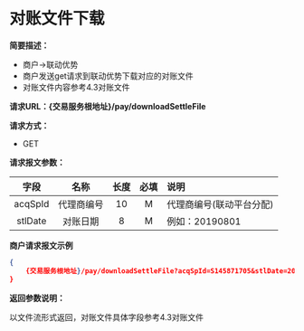 # 对账文件下载

**简要描述：** 

- 商户->联动优势
- 商户发送get请求到联动优势下载对应的对账文件
- 对账文件内容参考4.3对账文件

**请求URL：{交易服务根地址}/pay/downloadSettleFile** 


**请求方式：**

- GET 

**请求报文参数：** 

|   字段   |      名称      | 长度 | 必填 | 说明                               |
| :------: | :------------: | :--: | :--: | :--------------------------------- |
| acqSpId  |   代理商编号   |  10  |  M   | 代理商编号(联动平台分配)           |
| stlDate  |    对账日期    |  8   |  M   | 例如：20190801                     |

 **商户请求报文示例**

```json
{
	{交易服务根地址}/pay/downloadSettleFile?acqSpId=S145871705&stlDate=20190723&signature=12312
}
```

 **返回参数说明：**

以文件流形式返回，对账文件具体字段参考4.3对账文件